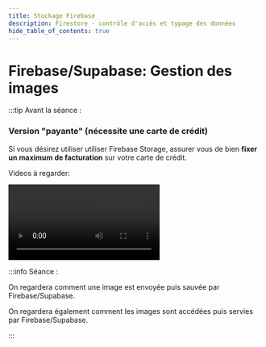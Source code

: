 ```yaml
---
title: Stockage Firebase
description: Firestore - contrôle d'accès et typage des données
hide_table_of_contents: true
---
```


# Firebase/Supabase: Gestion des images

<Row>

<Column>

:::tip Avant la séance :

### Version "payante" (nécessite une carte de crédit)

Si vous désirez utiliser utiliser Firebase Storage, assurer vous de bien **fixer un maximum de facturation** sur votre carte de crédit.

Videos à regarder:

<Video url="https://youtu.be/Ys-qNyZE50w" />

### Version gratuite avec Supabase

Supabase est une alternative open source à Firebase.

Pour la mise en place, vous devez suivre les étapes décrites **[ici](notice-supabase).**

Vous regarderez l'exemple de code **[supabase_storage](https://github.com/departement-info-cem/5N6-mobile-2/tree/main/code/supabase_storage)**

:::

</Column>

<Column>

:::info Séance :

On regardera comment une image est envoyée puis sauvée par Firebase/Supabase.

On regardera également comment les images sont accédées puis servies par Firebase/Supabase.

:::

</Column>

</Row>
